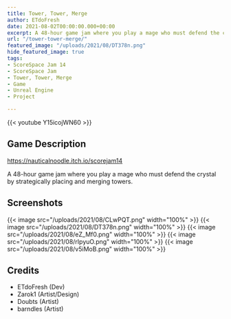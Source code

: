 ```yaml
---
title: Tower, Tower, Merge
author: ETdoFresh
date: 2021-08-02T00:00:00.000+00:00
excerpt: A 48-hour game jam where you play a mage who must defend the crystal by strategically placing and merging towers.
url: "/tower-tower-merge/"
featured_image: "/uploads/2021/08/DT378n.png"
hide_featured_image: true
tags:
- ScoreSpace Jam 14
- ScoreSpace Jam
- Tower, Tower, Merge
- Game
- Unreal Engine
- Project

---
```

{{< youtube Y15icojWN60 >}}

## Game Description

https://nauticalnoodle.itch.io/scorejam14

A 48-hour game jam where you play a mage who must defend the crystal by strategically placing and merging towers.

## Screenshots

{{< image src="/uploads/2021/08/CLwPQT.png" width="100%" >}}
{{< image src="/uploads/2021/08/DT378n.png" width="100%" >}}
{{< image src="/uploads/2021/08/eZ_Mf0.png" width="100%" >}}
{{< image src="/uploads/2021/08/rIpyuO.png" width="100%" >}}
{{< image src="/uploads/2021/08/v5iMoB.png" width="100%" >}}

## Credits

- ETdoFresh (Dev)
- Zarok1 (Artist/Design)
- Doubts (Artist)
- barndles (Artist)
